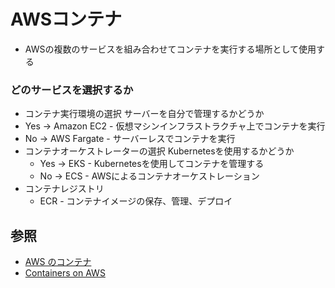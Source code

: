 # AWSコンテナ
- AWSの複数のサービスを組み合わせてコンテナを実行する場所として使用する

### どのサービスを選択するか
- コンテナ実行環境の選択
  サーバーを自分で管理するかどうか
 - Yes -> Amazon EC2  - 仮想マシンインフラストラクチャ上でコンテナを実行
 - No  -> AWS Fargate - サーバーレスでコンテナを実行
- コンテナオーケストレーターの選択
  Kubernetesを使用するかどうか
  - Yes -> EKS - Kubernetesを使用してコンテナを管理する
  - No  -> ECS - AWSによるコンテナオーケストレーション
- コンテナレジストリ
  - ECR - コンテナイメージの保存、管理、デプロイ

## 参照
- [AWS のコンテナ](https://aws.amazon.com/jp/containers/)
- [Containers on AWS](https://aws.amazon.com/jp/containers/services/)
